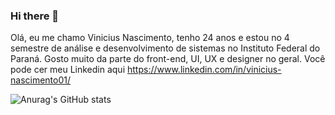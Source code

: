 ### Hi there 👋
Olá, eu me chamo Vinicius Nascimento, tenho 24 anos e estou no 4 semestre de análise e desenvolvimento de sistemas no Instituto Federal do Paraná.
Gosto muito da parte do front-end, UI, UX e designer no geral. Você pode cer meu Linkedin aqui https://www.linkedin.com/in/vinicius-nascimento01/

![Anurag's GitHub stats](https://github-readme-stats.vercel.app/api?username=1LightHouse1&hide=contribs,prs)
